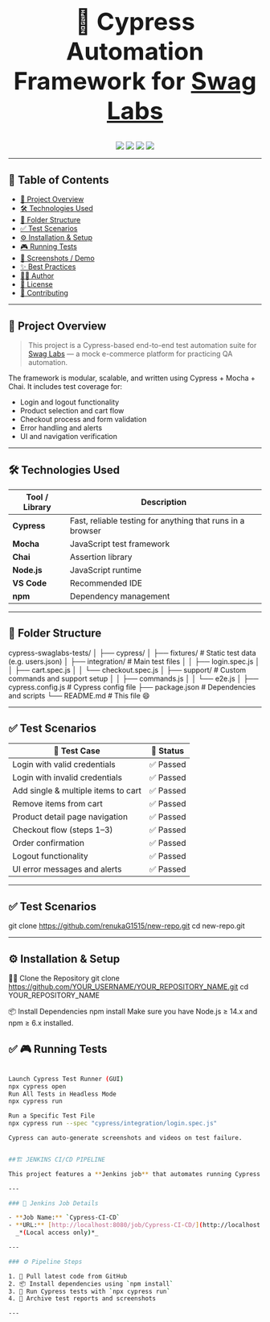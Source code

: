 <!-- README.md -->

<h1 align="center" style="font-size: 3rem; font-weight: bold; border-bottom: none;">
  🧪 Cypress Automation Framework for <a href="https://www.saucedemo.com/v1/index.html" target="_blank">Swag Labs</a>
</h1>

<p align="center">
  <img src="https://img.shields.io/badge/Cypress-E2E%20Testing-17202A?style=for-the-badge&logo=cypress&logoColor=white" />
  <img src="https://img.shields.io/badge/Test%20Coverage-High-brightgreen?style=for-the-badge" />
  <img src="https://img.shields.io/badge/License-MIT-blue?style=for-the-badge" />
  <img src="https://img.shields.io/github/last-commit/YOUR_USERNAME/YOUR_REPOSITORY_NAME?style=for-the-badge" />
</p>

---

## 📌 Table of Contents

- [📖 Project Overview](#-project-overview)
- [🛠 Technologies Used](#-technologies-used)
- [📁 Folder Structure](#-folder-structure)
- [✅ Test Scenarios](#-test-scenarios)
- [⚙️ Installation & Setup](#️-installation--setup)
- [🎮 Running Tests](#-running-tests)
- [📸 Screenshots / Demo](#-screenshots--demo)
- [✨ Best Practices](#-best-practices)
- [🧑‍💻 Author](#-author)
- [📄 License](#-license)
- [🤝 Contributing](#-contributing)

---

## 📖 Project Overview

> This project is a Cypress-based end-to-end test automation suite for [Swag Labs](https://www.saucedemo.com/v1/index.html) — a mock e-commerce platform for practicing QA automation.

The framework is modular, scalable, and written using Cypress + Mocha + Chai. It includes test coverage for:

- Login and logout functionality
- Product selection and cart flow
- Checkout process and form validation
- Error handling and alerts
- UI and navigation verification

---

## 🛠 Technologies Used

| Tool / Library    | Description                          |
|------------------|--------------------------------------|
| **Cypress**       | Fast, reliable testing for anything that runs in a browser |
| **Mocha**         | JavaScript test framework            |
| **Chai**          | Assertion library                    |
| **Node.js**       | JavaScript runtime                   |
| **VS Code**       | Recommended IDE                      |
| **npm**           | Dependency management                |

---

## 📁 Folder Structure


cypress-swaglabs-tests/
│
├── cypress/
│   ├── fixtures/           # Static test data (e.g. users.json)
│   ├── integration/        # Main test files
│   │   ├── login.spec.js
│   │   ├── cart.spec.js
│   │   └── checkout.spec.js
│   ├── support/            # Custom commands and support setup
│   │   ├── commands.js
│   │   └── e2e.js
│
├── cypress.config.js       # Cypress config file
├── package.json            # Dependencies and scripts
└── README.md               # This file 😄

---
## ✅ Test Scenarios


| 🧪 Test Case                        | 🎯 Status |
| ----------------------------------- | --------- |
| Login with valid credentials        | ✅ Passed  |
| Login with invalid credentials      | ✅ Passed  |
| Add single & multiple items to cart | ✅ Passed  |
| Remove items from cart              | ✅ Passed  |
| Product detail page navigation      | ✅ Passed  |
| Checkout flow (steps 1–3)           | ✅ Passed  |
| Order confirmation                  | ✅ Passed  |
| Logout functionality                | ✅ Passed  |
| UI error messages and alerts        | ✅ Passed  |


---
## ✅ Test Scenarios

git clone https://github.com/renukaG1515/new-repo.git
cd new-repo.git

---
## ⚙️ Installation & Setup

🧑‍💻 Clone the Repository
git clone https://github.com/YOUR_USERNAME/YOUR_REPOSITORY_NAME.git
cd YOUR_REPOSITORY_NAME

📦 Install Dependencies
npm install
Make sure you have Node.js ≥ 14.x and npm ≥ 6.x installed.

## ✅ 🎮 Running Tests

```bash

Launch Cypress Test Runner (GUI)
npx cypress open
Run All Tests in Headless Mode
npx cypress run

Run a Specific Test File
npx cypress run --spec "cypress/integration/login.spec.js"

Cypress can auto-generate screenshots and videos on test failure.


##🏗️ JENKINS CI/CD PIPELINE

This project features a **Jenkins job** that automates running Cypress tests for the Swag Labs website, ensuring quality and stability on every code change.

---

### 🔧 Jenkins Job Details

- **Job Name:** `Cypress-CI-CD`  
- **URL:** [http://localhost:8080/job/Cypress-CI-CD/](http://localhost:8080/job/Cypress-CI-CD/)  
  _*(Local access only)*_

---

### ⚙️ Pipeline Steps

1. 🔄 Pull latest code from GitHub  
2. 📦 Install dependencies using `npm install`  
3. 🧪 Run Cypress tests with `npx cypress run`  
4. 📁 Archive test reports and screenshots

---


